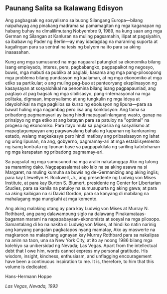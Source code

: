 ## Paunang Salita sa Ikalawang Edisyon

Ang pagbagsak ng sosyalismo sa buong Silangang Europa—bilang naipahayag ang pinakang madrama sa pamamagitan ng mga kaganapan ng habang buhay na dimalilimutang Nobyembre 9, 1989, na kung saan ang mga German ng Silangan at Kanluran na muling pagsamahin, ilipat at pagsiyahin, sa ibabaw ng Pader ng Berlin—ay may idadagdag na maraming suporta at kagalingan para sa sentral na tesis ng bulyom na ito para sa aking inaaasahan.

Kung ang mga sumusunod na mga nagaaral patungkol sa ekonomika bilang isang empleyado, interes, pera, pagbabangko, pagpapaikot ng negosyo, buwis, mga mabuti sa publiko at paglaki; kasama ang mga pang-pilosopong mga problema bilang pundasyon ng kaalaman, at ng mga ekonomiko at mga etiko sa partikular; o ang muling pag-buo at panteoryang eksplinasyon ng kasaysayan at sosyalohikal na penomina bilang isang pagpapaunlad, ang pagtayo at pag bagsak ng mga sibilisasyo, pang-internasyonal na mga politaka, digmaan, imperyalismo at ang tungkulin ng mga ideya at ideyolohikal na mga pagkilos sa kurso ng ebolusyon ng lipuna—para sa bawat huling mga nagambag pero iisa ang konklosyon: Ang tama sa pribadong pagmamayari ay isang hindi mapagaalinlangang wasto, ganap na prinsipyo ng mga etiko at ang batayan para sa patuloy na "optimal" na progeso ng ekonomiko. Para itayo mula sa pagkasira ng sosyalismo at mapagtagumpayan ang pagwawalang bahala ng kapanan ng kanluraning estado, walang magkakasya pero hindi matibay ang pribasisasyon ng lahat ng uring lipunan, na ang, gobyerno, pagmamay-ari at mga establisyemento ng isang kontrata ng lipunan base sa pagpapakilala ng sariling katotohanan ng mga karapatan ng pribadong pagmamay-ari.

Sa pagsulat ng mga sumusunod na mga aralin nakatanggap Ako ng tulong sa maraming dako. Nagpapasalamat ako lalo na sa aking asawa na si Margaret, na muling kumuha sa buwis ng de-Germanizing ang aking inglis; para kay Llewellyn H. Rockwell, Jr., ang presedente ng Ludwig von Mises Institute, at para kay Burton S. Blumert, presidente ng Center for Libertarian Studies, para sa kanila na patuloy na sumusupurta ng aking gawa; at para sa aking kaibigan na si David Gordon, para sa kanyang di mabilang na mahalagang mga mungkahi at mga komento.

Ang aking malaking utang ay para kay Ludwig von Mises at Murray N. Rothbard, ang pang dalawampung siglo na dalawang Pinakamataas-bagaman marami na napapabayaan-ekonomista at sosyal na mga pilosopo. Samantalang di ko na nakita si Ludwig von Mises, at hindi ko natin narinig ang kanyang pangalan pagkatapos nyang mamatay, Ako ay maswerte na magkaroon na malapitang ugnayan kay Murray Rothbard para sa nakalipas na anim na taon, una sa New York City, at ito ay noong 1986 bilang mga kolehiyo sa unibersidad ng Nevada; Las Vegas. Apart from the intellectual debt that I owe him, words cannot express my personal gratitude. His wisdom, insight, kindness, enthusiasm, and unflagging encouragement have been a continuous inspiration to me. It is, therefore, to him that this volume is dedicated.

Hans-Hermann Hoppe

*Las Vegas, Nevada, 1993*